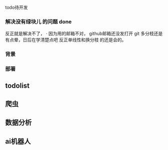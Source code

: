 todo待开发
### 解决没有绿块儿 的问题 done  
反正就是解决不了， ·
因为用的邮箱不对， github邮箱还没发打开
git 多分枝还是有点晕，日后在学清楚点吧
反正单线性和换分枝 的还是会的。
### 背景
### 部署
## todolist

## 爬虫

## 数据分析

## ai机器人 

